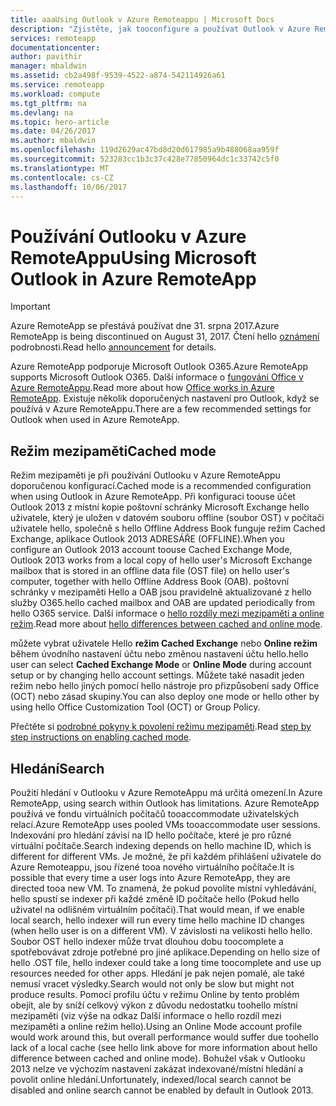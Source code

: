 ```yaml
---
title: aaaUsing Outlook v Azure Remoteappu | Microsoft Docs
description: "Zjistěte, jak tooconfigure a používat Outlook v Azure Remoteappu | Microsoft Azure"
services: remoteapp
documentationcenter: 
author: pavithir
manager: mbaldwin
ms.assetid: cb2a498f-9539-4522-a874-542114926a61
ms.service: remoteapp
ms.workload: compute
ms.tgt_pltfrm: na
ms.devlang: na
ms.topic: hero-article
ms.date: 04/26/2017
ms.author: mbaldwin
ms.openlocfilehash: 119d2629ac47bd8d20d617985a9b488068aa959f
ms.sourcegitcommit: 523283cc1b3c37c428e77850964dc1c33742c5f0
ms.translationtype: MT
ms.contentlocale: cs-CZ
ms.lasthandoff: 10/06/2017
---
```

# <a name="using-microsoft-outlook-in-azure-remoteapp"></a><span data-ttu-id="1d3fb-103">Používání Outlooku v Azure RemoteAppu</span><span class="sxs-lookup"><span data-stu-id="1d3fb-103">Using Microsoft Outlook in Azure RemoteApp</span></span>
> [!IMPORTANT]
> <span data-ttu-id="1d3fb-104">Azure RemoteApp se přestává používat dne 31. srpna 2017.</span><span class="sxs-lookup"><span data-stu-id="1d3fb-104">Azure RemoteApp is being discontinued on August 31, 2017.</span></span> <span data-ttu-id="1d3fb-105">Čtení hello [oznámení](https://go.microsoft.com/fwlink/?linkid=821148) podrobnosti.</span><span class="sxs-lookup"><span data-stu-id="1d3fb-105">Read hello [announcement](https://go.microsoft.com/fwlink/?linkid=821148) for details.</span></span>
> 
> 

<span data-ttu-id="1d3fb-106">Azure RemoteApp podporuje Microsoft Outlook O365.</span><span class="sxs-lookup"><span data-stu-id="1d3fb-106">Azure RemoteApp supports Microsoft Outlook O365.</span></span> <span data-ttu-id="1d3fb-107">Další informace o [fungování Office v Azure RemoteAppu](remoteapp-officesubscription.md).</span><span class="sxs-lookup"><span data-stu-id="1d3fb-107">Read more about how [Office works in Azure RemoteApp](remoteapp-officesubscription.md).</span></span> <span data-ttu-id="1d3fb-108">Existuje několik doporučených nastavení pro Outlook, když se používá v Azure RemoteAppu.</span><span class="sxs-lookup"><span data-stu-id="1d3fb-108">There are a few recommended settings for Outlook when used in Azure RemoteApp.</span></span>

## <a name="cached-mode"></a><span data-ttu-id="1d3fb-109">Režim mezipaměti</span><span class="sxs-lookup"><span data-stu-id="1d3fb-109">Cached mode</span></span>
<span data-ttu-id="1d3fb-110">Režim mezipaměti je při používání Outlooku v Azure RemoteAppu doporučenou konfigurací.</span><span class="sxs-lookup"><span data-stu-id="1d3fb-110">Cached mode is a recommended configuration when using Outlook in Azure RemoteApp.</span></span> <span data-ttu-id="1d3fb-111">Při konfiguraci toouse účet Outlook 2013 z místní kopie poštovní schránky Microsoft Exchange hello uživatele, který je uložen v datovém souboru offline (soubor OST) v počítači uživatele hello, společně s hello Offline Address Book funguje režim Cached Exchange, aplikace Outlook 2013 ADRESÁŘE (OFFLINE).</span><span class="sxs-lookup"><span data-stu-id="1d3fb-111">When you configure an Outlook 2013 account toouse Cached Exchange Mode, Outlook 2013 works from a local copy of hello user's Microsoft Exchange mailbox that is stored in an offline data file (OST file) on hello user's computer, together with hello Offline Address Book (OAB).</span></span> <span data-ttu-id="1d3fb-112">poštovní schránky v mezipaměti Hello a OAB jsou pravidelně aktualizované z hello služby O365.</span><span class="sxs-lookup"><span data-stu-id="1d3fb-112">hello cached mailbox and OAB are updated periodically from hello O365 service.</span></span> <span data-ttu-id="1d3fb-113">Další informace o [hello rozdíly mezi mezipaměti a online režim](https://technet.microsoft.com/library/jj683103.aspx).</span><span class="sxs-lookup"><span data-stu-id="1d3fb-113">Read more about [hello differences between cached and online mode](https://technet.microsoft.com/library/jj683103.aspx).</span></span>

<span data-ttu-id="1d3fb-114">můžete vybrat uživatele Hello **režim Cached Exchange** nebo **Online režim** během úvodního nastavení účtu nebo změnou nastavení účtu hello.</span><span class="sxs-lookup"><span data-stu-id="1d3fb-114">hello user can select **Cached Exchange Mode** or **Online Mode** during account setup or by changing hello account settings.</span></span> <span data-ttu-id="1d3fb-115">Můžete také nasadit jeden režim nebo hello jiných pomocí hello nástroje pro přizpůsobení sady Office (OCT) nebo zásad skupiny.</span><span class="sxs-lookup"><span data-stu-id="1d3fb-115">You can also deploy one mode or hello other by using hello Office Customization Tool (OCT) or Group Policy.</span></span>  

<span data-ttu-id="1d3fb-116">Přečtěte si [podrobné pokyny k povolení režimu mezipaměti](https://technet.microsoft.com/library/c6f4cad9-c918-420e-bab3-8b49e1885034#proc).</span><span class="sxs-lookup"><span data-stu-id="1d3fb-116">Read [step by step instructions on enabling cached mode](https://technet.microsoft.com/library/c6f4cad9-c918-420e-bab3-8b49e1885034#proc).</span></span>

## <a name="search"></a><span data-ttu-id="1d3fb-117">Hledání</span><span class="sxs-lookup"><span data-stu-id="1d3fb-117">Search</span></span>
<span data-ttu-id="1d3fb-118">Použití hledání v Outlooku v Azure RemoteAppu má určitá omezení.</span><span class="sxs-lookup"><span data-stu-id="1d3fb-118">In Azure RemoteApp, using search within Outlook has limitations.</span></span> <span data-ttu-id="1d3fb-119">Azure RemoteApp používá ve fondu virtuálních počítačů tooaccommodate uživatelských relací.</span><span class="sxs-lookup"><span data-stu-id="1d3fb-119">Azure RemoteApp uses pooled VMs tooaccommodate user sessions.</span></span> <span data-ttu-id="1d3fb-120">Indexování pro hledání závisí na ID hello počítače, které je pro různé virtuální počítače.</span><span class="sxs-lookup"><span data-stu-id="1d3fb-120">Search indexing depends on hello machine ID, which is different for different VMs.</span></span> <span data-ttu-id="1d3fb-121">Je možné, že při každém přihlášení uživatele do Azure Remoteappu, jsou řízené tooa nového virtuálního počítače.</span><span class="sxs-lookup"><span data-stu-id="1d3fb-121">It is possible that every time a user logs into Azure RemoteApp, they are directed tooa new VM.</span></span> <span data-ttu-id="1d3fb-122">To znamená, že pokud povolíte místní vyhledávání, hello spustí se indexer při každé změně ID počítače hello (Pokud hello uživatel na odlišném virtuálním počítači).</span><span class="sxs-lookup"><span data-stu-id="1d3fb-122">That would mean, if we enable local search, hello indexer will run every time hello machine ID changes (when hello user is on a different VM).</span></span> <span data-ttu-id="1d3fb-123">V závislosti na velikosti hello hello. Soubor OST hello indexer může trvat dlouhou dobu toocomplete a spotřebovávat zdroje potřebné pro jiné aplikace.</span><span class="sxs-lookup"><span data-stu-id="1d3fb-123">Depending on hello size of hello .OST file, hello indexer could take a long time toocomplete and use up resources needed for other apps.</span></span> <span data-ttu-id="1d3fb-124">Hledání je pak nejen pomalé, ale také nemusí vracet výsledky.</span><span class="sxs-lookup"><span data-stu-id="1d3fb-124">Search would not only be slow but might not produce results.</span></span> <span data-ttu-id="1d3fb-125">Pomocí profilu účtu v režimu Online by tento problém obejít, ale by sníží celkový výkon z důvodu nedostatku toohello místní mezipaměti (viz výše na odkaz Další informace o hello rozdíl mezi mezipaměti a online režim hello).</span><span class="sxs-lookup"><span data-stu-id="1d3fb-125">Using an Online Mode account profile would work around this, but overall performance would suffer due toohello lack of a local cache (see hello link above for more information about hello difference between cached and online mode).</span></span> <span data-ttu-id="1d3fb-126">Bohužel však v Outlooku 2013 nelze ve výchozím nastavení zakázat indexované/místní hledání a povolit online hledání.</span><span class="sxs-lookup"><span data-stu-id="1d3fb-126">Unfortunately, indexed/local search cannot be disabled and online search cannot be enabled by default in Outlook 2013.</span></span>

